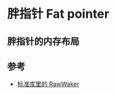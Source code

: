 # 胖指针 Fat pointer

## 胖指针的内存布局

## 参考

- [标准库里的 RawWaker](https://doc.rust-lang.org/std/task/struct.RawWaker.html)